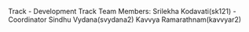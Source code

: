 
Track - Development Track
Team Members:
Srilekha Kodavati(sk121) - Coordinator 
Sindhu Vydana(svydana2) 
Kavvya Ramarathnam(kavvyar2) 


